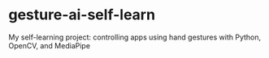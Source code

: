# gesture-ai-self-learn
My self-learning project: controlling apps using hand gestures with Python, OpenCV, and MediaPipe
